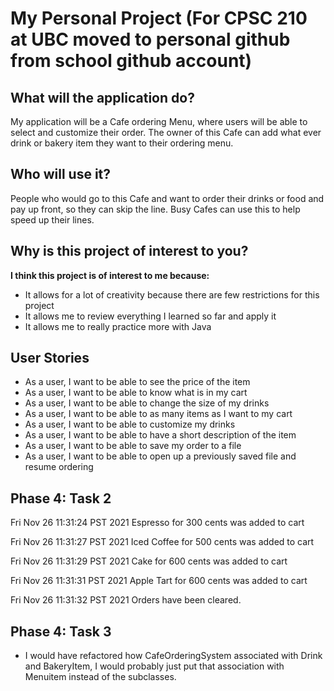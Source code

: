 # My Personal Project (For CPSC 210 at UBC moved to personal github from school github account)

## What will the application do?
My application will be a Cafe ordering Menu, where users will be able to select and customize their order. 
The owner of this Cafe can add what ever drink or bakery item they want to their ordering menu.

## Who will use it?
People who would go to this Cafe and want to order their drinks or food and pay up front, so they can skip the line.
Busy Cafes can use this to help speed up their lines.

## Why is this project of interest to you?

**I think this project is of interest to me because:**
- It allows for a lot of creativity because there are few restrictions for this project
- It allows me to review everything I learned so far and apply it
- It allows me to really practice more with Java 


## User Stories
- As a user, I want to be able to see the price of the item 
- As a user, I want to be able to know what is in my cart
- As a user, I want to be able to change the size of my drinks
- As a user, I want to be able to as many items as I want to my cart
- As a user, I want to be able to customize my drinks
- As a user, I want to be able to have a short description of the item
- As a user, I want to be able to save my order to a file 
- As a user, I want to be able to open up a previously saved file and resume ordering
## Phase 4: Task 2
Fri Nov 26 11:31:24 PST 2021
Espresso for 300 cents was added to cart

Fri Nov 26 11:31:27 PST 2021
Iced Coffee for 500 cents was added to cart

Fri Nov 26 11:31:29 PST 2021
Cake for 600 cents was added to cart

Fri Nov 26 11:31:31 PST 2021
Apple Tart for 600 cents was added to cart

Fri Nov 26 11:31:32 PST 2021
Orders have been cleared.

## Phase 4: Task 3
- I would have refactored how CafeOrderingSystem associated with Drink and BakeryItem, I would probably just put that association with Menuitem instead of the subclasses.
